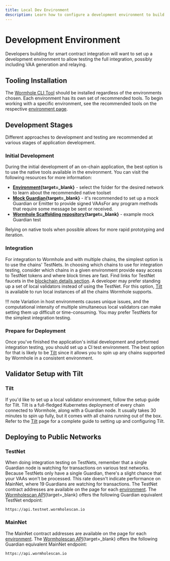 ```yaml
---
title: Local Dev Environment
description: Learn how to configure a development environment to build with Wormhole, including using the CLI, local validators, testing on public test networks, and more. 
---
```


# Development Environment

Developers building for smart contract integration will want to set up a development environment to allow testing the full integration, possibly including VAA generation and relaying.

## Tooling Installation

The [Wormhole CLI Tool](/build/toolkit/cli/) should be installed regardless of the environments chosen. Each environment has its own set of recommended tools. To begin working with a specific environment, see the recommended tools on the respective [environment page](/build/start-building/supported-networks/).

## Development Stages

Different approaches to development and testing are recommended at various stages of application development.

### Initial Development

During the initial development of an on-chain application, the best option is to use the native tools available in the environment. You can visit the following resources for more information:

- **[Environment](https://github.com/wormhole-foundation/wormhole){target=\_blank}** - select the folder for the desired network to learn about the recommended native toolset  
- **[Mock Guardian](https://github.com/wormhole-foundation/wormhole/blob/main/sdk/js/src/mock/wormhole.ts){target=\_blank}** - it's recommended to set up a mock Guardian or Emitter to provide signed VAAsFor any program methods that require some message be sent or received. 
- **[Wormhole Scaffolding repository](https://github.com/wormhole-foundation/wormhole-scaffolding/blob/main/evm/ts-test/01_hello_world.ts){target=\_blank}** - example mock Guardian test

Relying on native tools when possible allows for more rapid prototyping and iteration.  

### Integration

For integration to Wormhole and with multiple chains, the simplest option is to use the chains' TestNets. In choosing which chains to use for integration testing, consider which chains in a given environment provide easy access to TestNet tokens and where block times are fast. Find links for TestNet faucets in the [blockchain details section](/build/start-building/supported-networks/). A developer may prefer standing up a set of local validators instead of using the TestNet. For this option, [Tilt](/build/toolkit/tilt/) is available to run local instances of all the chains Wormhole supports.

!!! note
    Variation in host environments causes unique issues, and the computational intensity of multiple simultaneous local validators can make setting them up difficult or time-consuming. You may prefer TestNets for the simplest integration testing.

### Prepare for Deployment

Once you've finished the application's initial development and performed integration testing, you should set up a CI test environment. The best option for that is likely to be [Tilt](/build/toolkit/tilt/) since it allows you to spin up any chains supported by Wormhole in a consistent environment.

## Validator Setup with Tilt

### Tilt
If you'd like to set up a local validator environment, follow the setup guide for Tilt. Tilt is a full-fledged Kubernetes deployment of every chain connected to Wormhole, along with a Guardian node. It usually takes 30 minutes to spin up fully, but it comes with all chains running out of the box. Refer to the [Tilt](/build/toolkit/tilt/) page for a complete guide to setting up and configuring Tilt.

## Deploying to Public Networks

### TestNet

When doing integration testing on TestNets, remember that a single Guardian node is watching for transactions on various test networks. Because TestNets only have a single Guardian, there's a slight chance that your VAAs won't be processed. This rate doesn't indicate performance on MainNet, where 19 Guardians are watching for transactions. The TestNet contract addresses are available on the page for each [environment](/build/start-building/supported-networks/). The [Wormholescan API](https://docs.wormholescan.io){target=\_blank} offers the following Guardian equivalent TestNet endpoint:

```text
https://api.testnet.wormholescan.io
```

### MainNet

The MainNet contract addresses are available on the page for each [environment](/build/start-building/supported-networks/). The [Wormholescan API](https://docs.wormholescan.io){target=\_blank} offers the following Guardian equivalent MainNet endpoint:

```text
https://api.wormholescan.io
```
